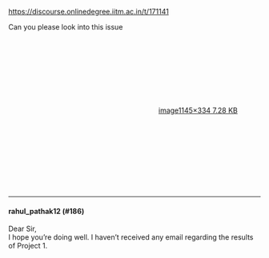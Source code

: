 https://discourse.onlinedegree.iitm.ac.in/t/171141

Can you please look into this issue</p>
<p><div class="lightbox-wrapper"><a class="lightbox" data-download-href="/uploads/short-url/7iIyskH9R9kGi1qOzu0xcMx25Mm.png?dl=1" href="https://europe1.discourse-cdn.com/flex013/uploads/iitm/original/3X/3/3/332ce73b428520a8174e81c0d1a6922c2f1e334a.png" rel="noopener nofollow ugc" title="image"><div class="meta"><svg aria-hidden="true" class="fa d-icon d-icon-far-image svg-icon"><use href="#far-image"></use></svg><span class="filename">image</span><span class="informations">1145×334 7.28 KB</span><svg aria-hidden="true" class="fa d-icon d-icon-discourse-expand svg-icon"><use href="#discourse-expand"></use></svg></div></a></div></p><hr>

<h4>rahul_pathak12 (#186)</h4>
<p>Dear Sir,<br/>
I hope you’re doing well. I haven’t received any email regarding the results of Project 1.